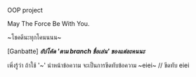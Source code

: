 OOP project

May The Force Be With You.

\~โชคดีนะทุกโคนนนน\~


[Ganbatte]
***อัปโค้ด 'ตาม branch ชื่อเล่น' ของแต่ละคนนะ***



เพิ่งรู้ว่า ถ้าใช้ '\~' นำหน้าข้อความ จะเป็นการขีดทับข้อความ
~eiei~ // ขีดทับ eiei
